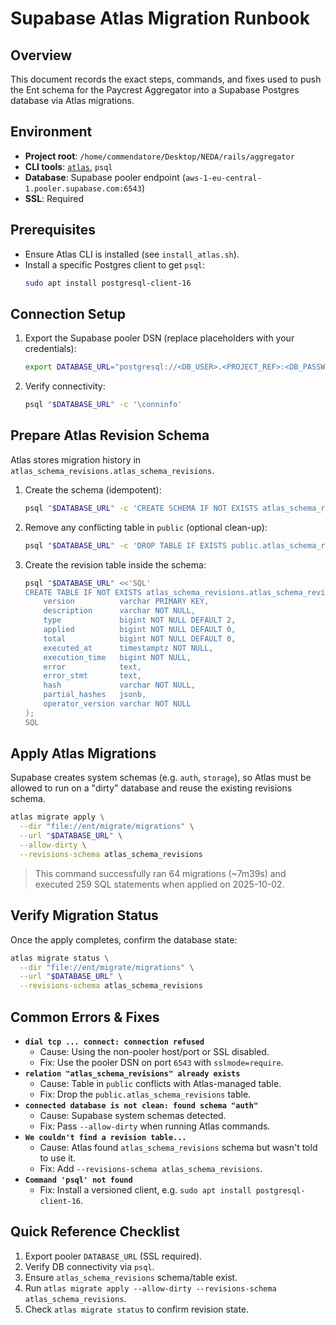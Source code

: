 # Supabase Atlas Migration Runbook

## Overview
This document records the exact steps, commands, and fixes used to push the Ent schema for the Paycrest Aggregator into a Supabase Postgres database via Atlas migrations.

## Environment
- **Project root**: `/home/commendatore/Desktop/NEDA/rails/aggregator`
- **CLI tools**: [`atlas`](https://atlasgo.io/), `psql`
- **Database**: Supabase pooler endpoint (`aws-1-eu-central-1.pooler.supabase.com:6543`)
- **SSL**: Required

## Prerequisites
- Ensure Atlas CLI is installed (see `install_atlas.sh`).
- Install a specific Postgres client to get `psql`:
  ```bash
  sudo apt install postgresql-client-16
  ```

## Connection Setup
1. Export the Supabase pooler DSN (replace placeholders with your credentials):
   ```bash
   export DATABASE_URL="postgresql://<DB_USER>.<PROJECT_REF>:<DB_PASSWORD>@aws-1-eu-central-1.pooler.supabase.com:6543/<DB_NAME>?sslmode=require"
   ```
2. Verify connectivity:
   ```bash
   psql "$DATABASE_URL" -c '\conninfo'
   ```

## Prepare Atlas Revision Schema
Atlas stores migration history in `atlas_schema_revisions.atlas_schema_revisions`.

1. Create the schema (idempotent):
   ```bash
   psql "$DATABASE_URL" -c 'CREATE SCHEMA IF NOT EXISTS atlas_schema_revisions;'
   ```
2. Remove any conflicting table in `public` (optional clean-up):
   ```bash
   psql "$DATABASE_URL" -c 'DROP TABLE IF EXISTS public.atlas_schema_revisions;'
   ```
3. Create the revision table inside the schema:
   ```bash
   psql "$DATABASE_URL" <<'SQL'
   CREATE TABLE IF NOT EXISTS atlas_schema_revisions.atlas_schema_revisions (
       version          varchar PRIMARY KEY,
       description      varchar NOT NULL,
       type             bigint NOT NULL DEFAULT 2,
       applied          bigint NOT NULL DEFAULT 0,
       total            bigint NOT NULL DEFAULT 0,
       executed_at      timestamptz NOT NULL,
       execution_time   bigint NOT NULL,
       error            text,
       error_stmt       text,
       hash             varchar NOT NULL,
       partial_hashes   jsonb,
       operator_version varchar NOT NULL
   );
   SQL
   ```

## Apply Atlas Migrations
Supabase creates system schemas (e.g. `auth`, `storage`), so Atlas must be allowed to run on a "dirty" database and reuse the existing revisions schema.

```bash
atlas migrate apply \
  --dir "file://ent/migrate/migrations" \
  --url "$DATABASE_URL" \
  --allow-dirty \
  --revisions-schema atlas_schema_revisions
```

> This command successfully ran 64 migrations (~7m39s) and executed 259 SQL statements when applied on 2025-10-02.

## Verify Migration Status
Once the apply completes, confirm the database state:
```bash
atlas migrate status \
  --dir "file://ent/migrate/migrations" \
  --url "$DATABASE_URL" \
  --revisions-schema atlas_schema_revisions
```

## Common Errors & Fixes
- **`dial tcp ... connect: connection refused`**
  - Cause: Using the non-pooler host/port or SSL disabled.
  - Fix: Use the pooler DSN on port `6543` with `sslmode=require`.
- **`relation "atlas_schema_revisions" already exists`**
  - Cause: Table in `public` conflicts with Atlas-managed table.
  - Fix: Drop the `public.atlas_schema_revisions` table.
- **`connected database is not clean: found schema "auth"`**
  - Cause: Supabase system schemas detected.
  - Fix: Pass `--allow-dirty` when running Atlas commands.
- **`We couldn't find a revision table...`**
  - Cause: Atlas found `atlas_schema_revisions` schema but wasn't told to use it.
  - Fix: Add `--revisions-schema atlas_schema_revisions`.
- **`Command 'psql' not found`**
  - Fix: Install a versioned client, e.g. `sudo apt install postgresql-client-16`.

## Quick Reference Checklist
1. Export pooler `DATABASE_URL` (SSL required).
2. Verify DB connectivity via `psql`.
3. Ensure `atlas_schema_revisions` schema/table exist.
4. Run `atlas migrate apply --allow-dirty --revisions-schema atlas_schema_revisions`.
5. Check `atlas migrate status` to confirm revision state.
